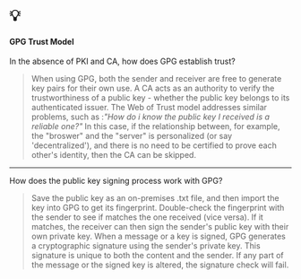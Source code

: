 # 💡
#### GPG Trust Model
In the absence of PKI and CA, how does GPG establish trust?
> When using GPG, both the sender and receiver are free to generate key pairs for their own use. A CA acts as an authority to verify the trustworthiness of a public key - whether the public key belongs to its authenticated issuer. The Web of Trust model addresses similar problems, such as :*"How do i know the public key I received is a reliable one?"* In this case, if the relationship between, for example, the "broswer" and the "server" is personalized (or say 'decentralized'), and there is no need to be certified to prove each other's identity, then the CA can be skipped.
---
How does the public key signing process work with GPG?
> Save the public key as an on-premises .txt file, and then import the key into GPG to get its fingerprint. Double-check the fingerprint with the sender to see if matches the one received (vice versa). If it matches, the receiver can then sign the sender's public key with their own private key. When a message or a key is signed, GPG generates a cryptographic signature using the sender's private key. This signature is unique to both the content and the sender. If any part of the message or the signed key is altered, the signature check will fail.
